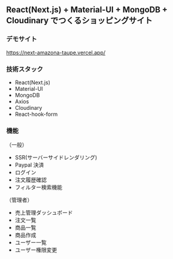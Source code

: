 ## React(Next.js) + Material-UI + MongoDB + Cloudinary でつくるショッピングサイト

### デモサイト

https://next-amazona-taupe.vercel.app/

### 技術スタック

- React(Next.js)
- Material-UI
- MongoDB
- Axios
- Cloudinary
- React-hook-form

### 機能

（一般）

- SSR(サーバーサイドレンダリング)
- Paypal 決済
- ログイン
- 注文履歴確認
- フィルター検索機能

（管理者）

- 売上管理ダッシュボード
- 注文一覧
- 商品一覧
- 商品作成
- ユーザー一覧
- ユーザー権限変更
